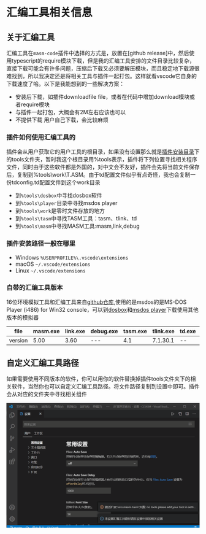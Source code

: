 # 汇编工具相关信息

## 关于汇编工具

汇编工具在`masm-code`插件中选择的方式是，放置在[github release]中，然后使用typescript的require模块下载，但是我的汇编工具安排的文件目录比较复杂，直接下载可能会有许多问题，压缩后下载又必须要解压模块，而且稳定地下载源很难找到，所以我决定还是将相关工具与插件一起打包。这样就看vscode它自身的下载速度了哈。以下是我能想到的一些解决方案：

- 安装后下载，如插件downloadfile file，或者在代码中增加download模块或者require模块
- 与插件一起打包，大概会有2M左右应该也可以
- 不提供下载 用户自己下载，会比较麻烦

### 插件如何使用汇编工具的

插件会从用户获取它的用户工具的根目录，如果没有设置那么就是[插件安装目录](https://code.visualstudio.com/docs/editor/extension-gallery#_where-are-extensions-installed)下的tools文件夹，暂时我这个根目录用%tools表示，插件将下列位置寻找相关程序文件，同时由于这些软件都是外国的，对中文会不友好，插件会先将当前文件保存后，复制到%tools\work\T.ASM。由于td配置文件似乎有点奇怪，我也会复制一份tdconfig.td配置文件到这个work目录

- 到`%tools\dosbox`中寻找dosbox软件
- 到`%tools\player`目录中寻找msdos player
- 到`%tools\work`是零时文件存放的地方
- 到`%tools\tasm`中寻找TASM工具：tasm、tlink、td
- 到`%tools\masm`中寻找MASM工具:masm,link,debug

### 插件安装路径一般在哪里

- Windows `%USERPROFILE%\.vscode\extensions`
- macOS `~/.vscode/extensions`
- Linux `~/.vscode/extensions`

### 自带的汇编工具版本

16位环境模拟工具和汇编工具来自[github仓库](https://github.com/xsro/VSC-ASMtasks/releases),使用的是msdos的是MS-DOS Player (i486) for Win32 console，可以到[dosbox](https://dosbox.com)和[msdos player](http://takeda-toshiya.my.coocan.jp/msdos)下载使用其他版本的模拟器

|file|masm.exe|link.exe|debug.exe|tasm.exe|tlink.exe|td.exe|dosbox|msdos|
|---|----------|----------|----------|---------|----------|------|--------|--------|
|version|5.00|3.60|---|4.1|7.1.30.1|--|0.74|4/10/2020|

## 自定义汇编工具路径

如果需要使用不同版本的软件，你可以用你的软件替换掉插件tools文件夹下的相关软件，当然你也可以自定义汇编工具路径。将文件路径复制到设置中即可。插件会从对应的文件夹中寻找相关组件

![set the tool path](../pics/settools.gif)
